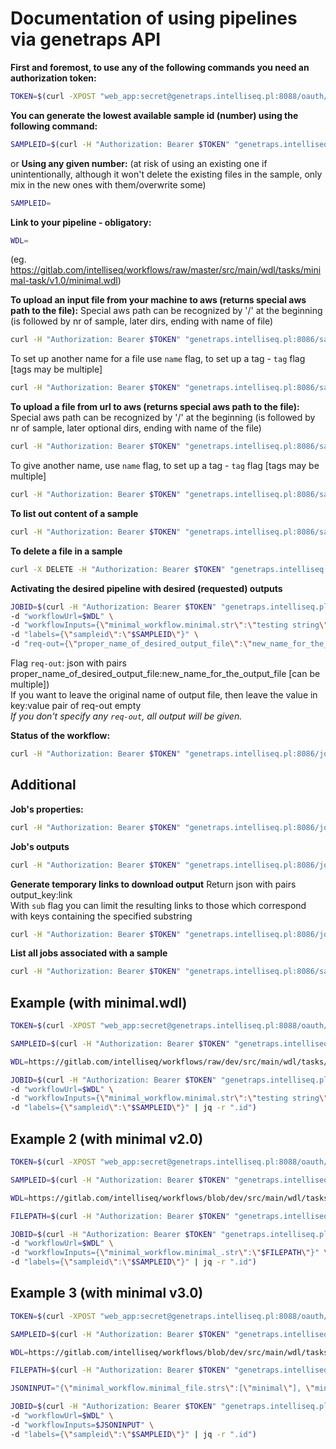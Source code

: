 ﻿
# Documentation of using pipelines via genetraps API

**First and foremost, to use any of the following commands you need an authorization token:**
```bash
TOKEN=$(curl -XPOST "web_app:secret@genetraps.intelliseq.pl:8088/oauth/token" -d grant_type=password -d client_id=web_app -d username=$STAGING_USERNAME -d password=$STAGING_PASSWORD | jq -r ".access_token")
```

**You can generate the lowest available sample id (number) using the following command:**
```bash
SAMPLEID=$(curl -H "Authorization: Bearer $TOKEN" "genetraps.intelliseq.pl:8086/sample/create" | jq -r ".response")
```
or
**Using any given number:**
(at risk of using an existing one if unintentionally, although it won't delete the existing files in the sample, only mix in the new ones with them/overwrite some)
```bash
SAMPLEID=
```

**Link to your pipeline - obligatory:**
```bash
WDL=
```
(eg. https://gitlab.com/intelliseq/workflows/raw/master/src/main/wdl/tasks/minimal-task/v1.0/minimal.wdl)

**To upload an input file from your machine to aws (returns special aws path to the file):**
Special aws path can be recognized by '/' at the beginning (is followed by nr of sample, later dirs, ending with name of file)
```bash
curl -H "Authorization: Bearer $TOKEN" "genetraps.intelliseq.pl:8086/sample/$SAMPLEID/file/upload" -F file=@path_to_file
```
To set up another name for a file use `name` flag, to set up a tag - `tag` flag [tags may be multiple]
```bash
curl -H "Authorization: Bearer $TOKEN" "genetraps.intelliseq.pl:8086/sample/$SAMPLEID/file/upload" -F file=@path_to_file -F name=dir/new_filename -F tag=newtag -F tag=anothertag 
```

**To upload a file from url to aws (returns special aws path to the file):**
Special aws path can be recognized by '/' at the beginning (is followed by nr of sample, later optional dirs, ending with name of the file)
```bash
curl -H "Authorization: Bearer $TOKEN" "genetraps.intelliseq.pl:8086/sample/$SAMPLEID/url/upload" -d url='your_url'
```
To give another name, use `name` flag, to set up a tag - `tag` flag [tags may be multiple]  
```bash
curl -H "Authorization: Bearer $TOKEN" "genetraps.intelliseq.pl:8086/sample/$SAMPLEID/url/upload" -d url='your_url' -d name=dir/new_filename -F tag=newtag -F tag=anothertag 
```

**To list out content of a sample**
```bash
curl -H "Authorization: Bearer $TOKEN" "genetraps.intelliseq.pl:8086/sample/$SAMPLEID/ls"
```

**To delete a file in a sample**
```bash
curl -X DELETE -H "Authorization: Bearer $TOKEN" "genetraps.intelliseq.pl:8086/sample/$SAMPLEID/file/delete?path=aws_file_path"
```

**Activating the desired pipeline with desired (requested) outputs**
```bash
JOBID=$(curl -H "Authorization: Bearer $TOKEN" "genetraps.intelliseq.pl:8086/wdl" -H "accept: application/json" \
-d "workflowUrl=$WDL" \
-d "workflowInputs={\"minimal_workflow.minimal.str\":\"testing string\"}" \
-d "labels={\"sampleid\":\"$SAMPLEID\"}" \
-d "req-out={\"proper_name_of_desired_output_file\":\"new_name_for_the_output_file\"}" | jq -r ".id")
```
Flag `req-out`: json with pairs proper_name_of_desired_output_file:new_name_for_the_output_file [can be multiple])  
If you want to leave the original name of output file, then leave the value in key:value pair of req-out empty  
*If you don't specify any `req-out`, all output will be given.*

**Status of the workflow:**
```bash
curl -H "Authorization: Bearer $TOKEN" "genetraps.intelliseq.pl:8086/job/status?jobId=$JOBID" | jq -r ".status"
```


## Additional

**Job's properties:**
```bash
curl -H "Authorization: Bearer $TOKEN" "genetraps.intelliseq.pl:8086/job/status?jobId=$JOBID"
```

**Job's outputs**
```bash
curl -H "Authorization: Bearer $TOKEN" "genetraps.intelliseq.pl:8086/job/output?jobId=$JOBID"
```

**Generate temporary links to download output**
Return json with pairs output_key:link  
With `sub` flag you can limit the resulting links to those which correspond with keys containing the specified substring
```bash
curl -H "Authorization: Bearer $TOKEN" "genetraps.intelliseq.pl:8086/job/output/download/links?jobId=$JOBID&sub="
```

**List all jobs associated with a sample**
```bash
curl -H "Authorization: Bearer $TOKEN" "genetraps.intelliseq.pl:8086/sample/$SAMPLEID/jobs"
```


## Example (with minimal.wdl)

```bash
TOKEN=$(curl -XPOST "web_app:secret@genetraps.intelliseq.pl:8088/oauth/token" -d grant_type=password -d client_id=web_app -d username=$STAGING_USERNAME -d password=$STAGING_PASSWORD | jq -r ".access_token")
```

```bash
SAMPLEID=$(curl -H "Authorization: Bearer $TOKEN" "genetraps.intelliseq.pl:8086/sample/create" | jq -r ".response")
```

```bash
WDL=https://gitlab.com/intelliseq/workflows/raw/dev/src/main/wdl/tasks/minimal-task/v1.0/minimal.wdl
```

```bash
JOBID=$(curl -H "Authorization: Bearer $TOKEN" "genetraps.intelliseq.pl:8086/wdl" -H "accept: application/json" \
-d "workflowUrl=$WDL" \
-d "workflowInputs={\"minimal_workflow.minimal.str\":\"testing string\"}" \
-d "labels={\"sampleid\":\"$SAMPLEID\"}" | jq -r ".id")
```

## Example 2 (with minimal v2.0)

```bash
TOKEN=$(curl -XPOST "web_app:secret@genetraps.intelliseq.pl:8088/oauth/token" -d grant_type=password -d client_id=web_app -d username=$STAGING_USERNAME -d password=$STAGING_PASSWORD | jq -r ".access_token")
```

```bash
SAMPLEID=$(curl -H "Authorization: Bearer $TOKEN" "genetraps.intelliseq.pl:8086/sample/create" | jq -r ".response")
```

```bash
WDL=https://gitlab.com/intelliseq/workflows/blob/dev/src/main/wdl/tasks/minimal-task/v2.0/minimal.wdl
```

```bash
FILEPATH=$(curl -H "Authorization: Bearer $TOKEN" "genetraps.intelliseq.pl:8086/sample/$SAMPLEID/file/upload" -F file=@minimal.txt | jq -r ".id")
```

```bash
JOBID=$(curl -H "Authorization: Bearer $TOKEN" "genetraps.intelliseq.pl:8086/wdl" -H "accept: application/json" \
-d "workflowUrl=$WDL" \
-d "workflowInputs={\"minimal_workflow.minimal_.str\":\"$FILEPATH\"}" \
-d "labels={\"sampleid\":\"$SAMPLEID\"}" | jq -r ".id")
```

## Example 3 (with minimal v3.0)

```bash
TOKEN=$(curl -XPOST "web_app:secret@genetraps.intelliseq.pl:8088/oauth/token" -d grant_type=password -d client_id=web_app -d username=$STAGING_USERNAME -d password=$STAGING_PASSWORD | jq -r ".access_token")
```

```bash
SAMPLEID=$(curl -H "Authorization: Bearer $TOKEN" "genetraps.intelliseq.pl:8086/sample/create" | jq -r ".response")
```

```bash
WDL=https://gitlab.com/intelliseq/workflows/blob/dev/src/main/wdl/tasks/minimal-task/v3.0/minimal.wdl
```

```bash
FILEPATH=$(curl -H "Authorization: Bearer $TOKEN" "genetraps.intelliseq.pl:8086/sample/$SAMPLEID/file/upload" -F file=@minimal.txt | jq -r ".id")
```

```bash
JSONINPUT="{\"minimal_workflow.minimal_file.strs\":[\"minimal\"], \"minimal_workflow.minimal_file.files\":[\"$FILEPATH\"]}"
```

```bash
JOBID=$(curl -H "Authorization: Bearer $TOKEN" "genetraps.intelliseq.pl:8086/wdl" -H "accept: application/json" \
-d "workflowUrl=$WDL" \
-d "workflowInputs=$JSONINPUT" \
-d "labels={\"sampleid\":\"$SAMPLEID\"}" | jq -r ".id")
```
